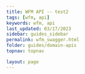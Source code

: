 ```yaml
---
title: WFM API -- test2
tags: [wfm, api]
keywords: wfm, api
last_updated: 03/17/2023
sidebar: guides_sidebar
permalink: wfm_swagger.html
folder: guides/domain-apis
topnav: topnav

layout: page
---
```


<div id="swagger-ui"></div>

<script src="{{ '/assets/swagger-ui/swagger-ui-bundle.js' | relative_url }}"></script>
<script src="{{ '/assets/swagger-ui/swagger-ui-standalone-preset.js' | relative_url }}"></script>
<script>
window.onload = function() {
  const ui = SwaggerUIBundle({
    url: "{{ '/assets/WFMSwagger.json' | relative_url }}",
    dom_id: '#swagger-ui',
    presets: [
      SwaggerUIBundle.presets.apis,
      SwaggerUIStandalonePreset
    ],
    layout: "BaseLayout"
  })
}
</script>
